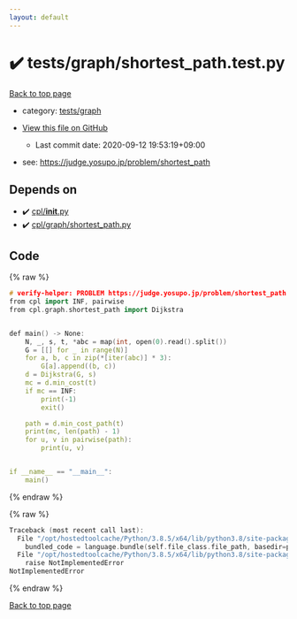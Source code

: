 ```yaml
---
layout: default
---
```


<!-- mathjax config similar to math.stackexchange -->
<script type="text/javascript" async
  src="https://cdnjs.cloudflare.com/ajax/libs/mathjax/2.7.5/MathJax.js?config=TeX-MML-AM_CHTML">
</script>
<script type="text/x-mathjax-config">
  MathJax.Hub.Config({
    TeX: { equationNumbers: { autoNumber: "AMS" }},
    tex2jax: {
      inlineMath: [ ['$','$'] ],
      processEscapes: true
    },
    "HTML-CSS": { matchFontHeight: false },
    displayAlign: "left",
    displayIndent: "2em"
  });
</script>

<script type="text/javascript" src="https://cdnjs.cloudflare.com/ajax/libs/jquery/3.4.1/jquery.min.js"></script>
<script src="https://cdn.jsdelivr.net/npm/jquery-balloon-js@1.1.2/jquery.balloon.min.js" integrity="sha256-ZEYs9VrgAeNuPvs15E39OsyOJaIkXEEt10fzxJ20+2I=" crossorigin="anonymous"></script>
<script type="text/javascript" src="../../../assets/js/copy-button.js"></script>
<link rel="stylesheet" href="../../../assets/css/copy-button.css" />


# :heavy_check_mark: tests/graph/shortest_path.test.py

<a href="../../../index.html">Back to top page</a>

* category: <a href="../../../index.html#85578aebac047bd9defb7b2588885855">tests/graph</a>
* <a href="{{ site.github.repository_url }}/blob/master/tests/graph/shortest_path.test.py">View this file on GitHub</a>
    - Last commit date: 2020-09-12 19:53:19+09:00


* see: <a href="https://judge.yosupo.jp/problem/shortest_path">https://judge.yosupo.jp/problem/shortest_path</a>


## Depends on

* :heavy_check_mark: <a href="../../../library/cpl/__init__.py.html">cpl/__init__.py</a>
* :heavy_check_mark: <a href="../../../library/cpl/graph/shortest_path.py.html">cpl/graph/shortest_path.py</a>


## Code

<a id="unbundled"></a>
{% raw %}
```cpp
# verify-helper: PROBLEM https://judge.yosupo.jp/problem/shortest_path
from cpl import INF, pairwise
from cpl.graph.shortest_path import Dijkstra


def main() -> None:
    N, _, s, t, *abc = map(int, open(0).read().split())
    G = [[] for _ in range(N)]
    for a, b, c in zip(*[iter(abc)] * 3):
        G[a].append((b, c))
    d = Dijkstra(G, s)
    mc = d.min_cost(t)
    if mc == INF:
        print(-1)
        exit()

    path = d.min_cost_path(t)
    print(mc, len(path) - 1)
    for u, v in pairwise(path):
        print(u, v)


if __name__ == "__main__":
    main()

```
{% endraw %}

<a id="bundled"></a>
{% raw %}
```cpp
Traceback (most recent call last):
  File "/opt/hostedtoolcache/Python/3.8.5/x64/lib/python3.8/site-packages/onlinejudge_verify/docs.py", line 349, in write_contents
    bundled_code = language.bundle(self.file_class.file_path, basedir=pathlib.Path.cwd())
  File "/opt/hostedtoolcache/Python/3.8.5/x64/lib/python3.8/site-packages/onlinejudge_verify/languages/python.py", line 84, in bundle
    raise NotImplementedError
NotImplementedError

```
{% endraw %}

<a href="../../../index.html">Back to top page</a>

